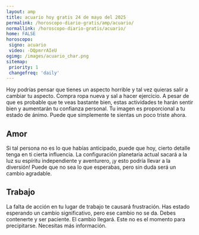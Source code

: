 ```yaml
---
layout: amp
title: acuario hoy gratis 24 de mayo del 2025 
permalink: /horoscopo-diario-gratis/amp/acuario/
normallink: /horoscopo-diario-gratis/acuario/
home: FALSE
horoscopo:
 signo: acuario
 video: -DQpmrrAIeU
ogimg: /images/acuario_char.png
sitemap:
 priority: 1
 changefreq: 'daily'
---
```



Hoy podrías pensar que tienes un aspecto horrible y tal vez quieras salir a cambiar tu aspecto. Compra ropa nueva y sal a hacer ejercicio. A pesar de que es probable que te veas bastante bien, estas actividades te harán sentir bien y aumentarán tu confianza personal. Tu imagen es proporcional a tu estado de ánimo. Puede que simplemente te sientas un poco triste ahora.

## Amor

Si tal persona no es lo que habías anticipado, puede que hoy, cierto detalle tenga en ti cierta influencia. La configuración planetaria actual sacará a la luz su espíritu independiente y aventurero, ¡y esto podría llevar a la diversión! Puede que no sea lo que esperabas, pero sin duda será un cambio agradable.

## Trabajo

La falta de acción en tu lugar de trabajo te causará frustración. Has estado esperando un cambio significativo, pero ese cambio no se da. Debes contenerte y ser paciente. El cambio llegará. Este no es el momento para precipitarse. Necesitas más información.